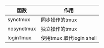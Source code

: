 | 函数 | 作用 |
| --- | --- |
| synctmux | 同步操作的tmux |
| nosynctmux | 独立操作的tmux |
| loginTmux | 使用tmux 取代login shell |


